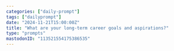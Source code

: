 ```yaml
---
categories: ["daily-prompt"]
tags: ["dailyprompt"]
date: "2024-11-21T15:00:00Z"
title: "What are your long-term career goals and aspirations?"
type: "prompts"
mastodonID: "113521554175386535"
---
```

